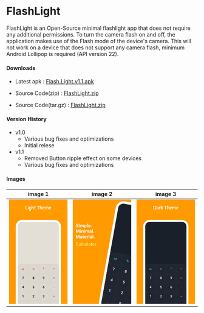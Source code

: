 # FlashLight

FlashLight is an Open-Source minimal flashlight app that does not require any additional permissions. To turn the camera flash on and off, the application makes use of the Flash mode of the device's camera. This will not work on a device that does not support any camera flash, minimum Android Lollipop is required (API version 22).

#### Downloads

* Latest apk : [Flash.Light.v1.1.apk](https://github.com/joyetgeorge/FlashLight/releases/download/v1.1/Flash.Light.v1.1.apk)
* Source Code(zip) : [FlashLight.zip](https://github.com/joyetgeorge/FlashLight/archive/refs/tags/v1.1.zip)

* Source Code(tar.gz) : [FlashLight.zip](https://github.com/joyetgeorge/FlashLight/archive/refs/tags/v1.1.tar.gz)


#### Version History

* v1.0
    * Various bug fixes and optimizations
    * Initial relese
* v1.1
    * Removed Button ripple effect on some devices
    * Various bug fixes and optimizations

#### Images

| image 1      | image 2      | image 3      |
|-------------|-------------|-------------|
 <img src="https://raw.githubusercontent.com/joyetgeorge/Calculator/master/img/project1.png" width="250"> | <img src="https://raw.githubusercontent.com/joyetgeorge/Calculator/master/img/project2.png" width="250"> |  <img src="https://raw.githubusercontent.com/joyetgeorge/Calculator/master/img/project3.png" width="250"> |


